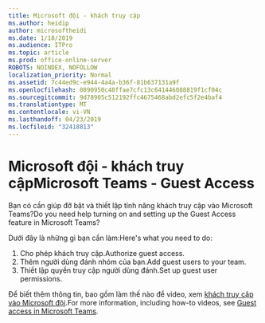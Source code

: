 ```yaml
---
title: Microsoft đội - khách truy cập
ms.author: heidip
author: microsoftheidi
ms.date: 1/18/2019
ms.audience: ITPro
ms.topic: article
ms.prod: office-online-server
ROBOTS: NOINDEX, NOFOLLOW
localization_priority: Normal
ms.assetid: 7c44ed9c-e944-4a4a-b36f-81b637131a9f
ms.openlocfilehash: 0890950c48ffae7cfc13c641446088819f1cf04c
ms.sourcegitcommit: 9d78905c512192ffc4675468abd2efc5f2e4baf4
ms.translationtype: MT
ms.contentlocale: vi-VN
ms.lasthandoff: 04/23/2019
ms.locfileid: "32418813"
---
```

# <a name="microsoft-teams---guest-access"></a><span data-ttu-id="15b8c-102">Microsoft đội - khách truy cập</span><span class="sxs-lookup"><span data-stu-id="15b8c-102">Microsoft Teams - Guest Access</span></span>

<span data-ttu-id="15b8c-103">Bạn có cần giúp đỡ bật và thiết lập tính năng khách truy cập vào Microsoft Teams?</span><span class="sxs-lookup"><span data-stu-id="15b8c-103">Do you need help turning on and setting up the Guest Access feature in Microsoft Teams?</span></span>

<span data-ttu-id="15b8c-104">Dưới đây là những gì bạn cần làm:</span><span class="sxs-lookup"><span data-stu-id="15b8c-104">Here's what you need to do:</span></span>

1. <span data-ttu-id="15b8c-105">Cho phép khách truy cập.</span><span class="sxs-lookup"><span data-stu-id="15b8c-105">Authorize guest access.</span></span>
1. <span data-ttu-id="15b8c-106">Thêm người dùng đánh nhóm của bạn.</span><span class="sxs-lookup"><span data-stu-id="15b8c-106">Add guest users to your team.</span></span>
1. <span data-ttu-id="15b8c-107">Thiết lập quyền truy cập người dùng đánh.</span><span class="sxs-lookup"><span data-stu-id="15b8c-107">Set up guest user permissions.</span></span>

<span data-ttu-id="15b8c-108">Để biết thêm thông tin, bao gồm làm thế nào để video, xem [khách truy cập vào Microsoft đội](https://docs.microsoft.com/en-us/microsoftteams/guest-access).</span><span class="sxs-lookup"><span data-stu-id="15b8c-108">For more information, including how-to videos, see [Guest access in Microsoft Teams](https://docs.microsoft.com/en-us/microsoftteams/guest-access).</span></span>

